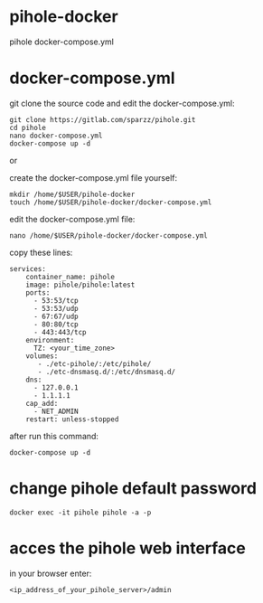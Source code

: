 # pihole-docker

pihole docker-compose.yml
    
# docker-compose.yml

git clone the source code and edit the docker-compose.yml:

    git clone https://gitlab.com/sparzz/pihole.git
    cd pihole
    nano docker-compose.yml
    docker-compose up -d

or

create the docker-compose.yml file yourself:

    mkdir /home/$USER/pihole-docker
    touch /home/$USER/pihole-docker/docker-compose.yml
  
edit the docker-compose.yml file:

    nano /home/$USER/pihole-docker/docker-compose.yml
    
copy these lines:

    services:
        container_name: pihole
        image: pihole/pihole:latest
        ports:
          - 53:53/tcp
          - 53:53/udp
          - 67:67/udp
          - 80:80/tcp
          - 443:443/tcp
        environment:
          TZ: <your_time_zone>
        volumes:
           - ./etc-pihole/:/etc/pihole/
           - ./etc-dnsmasq.d/:/etc/dnsmasq.d/
        dns:
          - 127.0.0.1
          - 1.1.1.1
        cap_add:
          - NET_ADMIN
        restart: unless-stopped

after run this command:

    docker-compose up -d

# change pihole default password

    docker exec -it pihole pihole -a -p
        
# acces the pihole web interface

in your browser enter:

    <ip_address_of_your_pihole_server>/admin
